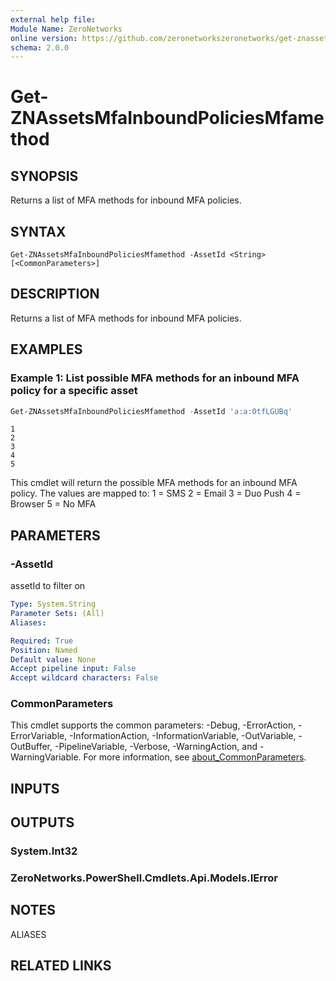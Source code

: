 ```yaml
---
external help file:
Module Name: ZeroNetworks
online version: https://github.com/zeronetworkszeronetworks/get-znassetsmfainboundpoliciesmfamethod
schema: 2.0.0
---
```


# Get-ZNAssetsMfaInboundPoliciesMfamethod

## SYNOPSIS
Returns a list of MFA methods for inbound MFA policies.

## SYNTAX

```
Get-ZNAssetsMfaInboundPoliciesMfamethod -AssetId <String> [<CommonParameters>]
```

## DESCRIPTION
Returns a list of MFA methods for inbound MFA policies.

## EXAMPLES

### Example 1: List possible MFA methods for an inbound MFA policy for a specific asset
```powershell
Get-ZNAssetsMfaInboundPoliciesMfamethod -AssetId 'a:a:OtfLGUBq'
```

```output
1
2
3
4
5
```

This cmdlet will return the possible MFA methods for an inbound MFA policy.
The values are mapped to:
1 = SMS
2 = Email
3 = Duo Push
4 = Browser
5 = No MFA

## PARAMETERS

### -AssetId
assetId to filter on

```yaml
Type: System.String
Parameter Sets: (All)
Aliases:

Required: True
Position: Named
Default value: None
Accept pipeline input: False
Accept wildcard characters: False
```

### CommonParameters
This cmdlet supports the common parameters: -Debug, -ErrorAction, -ErrorVariable, -InformationAction, -InformationVariable, -OutVariable, -OutBuffer, -PipelineVariable, -Verbose, -WarningAction, and -WarningVariable. For more information, see [about_CommonParameters](http://go.microsoft.com/fwlink/?LinkID=113216).

## INPUTS

## OUTPUTS

### System.Int32

### ZeroNetworks.PowerShell.Cmdlets.Api.Models.IError

## NOTES

ALIASES

## RELATED LINKS

